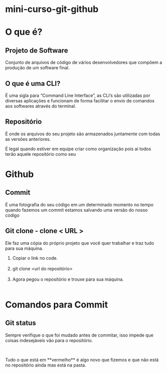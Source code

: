 # mini-curso-git-github
<h1> O que é? </h1>
<h2>Projeto de Software</h2> 
<p>Conjunto de arquivos de código de vários desenvolvedores que compõem a produção de um software final.</p>
<h2>O que é uma CLI?</h2>
<p>É uma sigla para “Command Line Interface”, as CLI’s são utilizadas por diversas aplicações e funcionam de forma facilitar o envio de comandos aos softwares através do terminal.</p>
<h2>Repositório</h2>
<p>É onde os arquivos do seu projeto são armazenados juntamente com todas as versões anteriores.</p> 
<p>É legal quando estiver em equipe criar como organização pois ai todos terão aquele repositório como seu</p>
<h1>Github</h1>
<h2>Commit</h2>
<p>É uma fotografia do seu código em um determinado momento no tempo quando fazemos um commit estamos salvando uma versão do nosso código </p>
<h2>Git clone -  clone < URL ></h2>
  <p>Ele faz uma cópia do próprio projeto que você quer trabalhar e traz tudo para sua máquina.</p>
<ol>
  <li>Copiar o link no code.</li><br>
  <li>git clone &lt;url do repositório&gt;</li><br>
  <li>Agora pegou o repositório e trouxe para sua máquina.</li><br>
</ol>
 <h1>Comandos para Commit</h1>
 <h2>Git status</h2>
<p>Sempre verifique o que foi mudado antes de commitar, isso impede que coisas indesejáveis vão para o repositório.</p><br>
<p>Tudo o que está em **vermelho** é algo novo que fizemos e que não está no repositório ainda mas está na pasta.</p>
